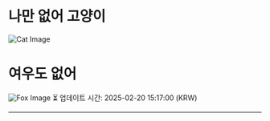 
# 나만 없어 고양이

![Cat Image](https://cdn2.thecatapi.com/images/7r6.jpg)

# 여우도 없어
![Fox Image](https://randomfox.ca/images/13.jpg)
⏳ 업데이트 시간: 2025-02-20 15:17:00 (KRW)

---
